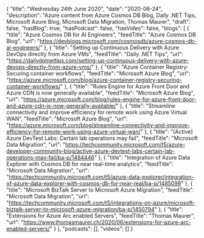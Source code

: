 {
  "title": "Wednesday 24th June 2020",
  "date": "2020-06-24",
  "description": "Azure content from Azure Cosmos DB Blog, Daily .NET Tips, Microsoft Azure Blog, Microsoft Data Migration, Thomas Maurer",
  "draft": false,
  "hasBlog": true,
  "hasPodcast": false,
  "hasVideo": false,
  "blogs": [
    {
      "title": "Azure Cosmos DB for AI Engineers",
      "feedTitle": "Azure Cosmos DB Blog",
      "url": "https://devblogs.microsoft.com/cosmosdb/azure-cosmos-db-ai-engineers/"
    },
    {
      "title": "Setting up Continuous Delivery with Azure DevOps directly from Azure VMs",
      "feedTitle": "Daily .NET Tips",
      "url": "https://dailydotnettips.com/setting-up-continuous-delivery-with-azure-devops-directly-from-azure-vms/"
    },
    {
      "title": "Azure Container Registry: Securing container workflows",
      "feedTitle": "Microsoft Azure Blog",
      "url": "https://azure.microsoft.com/blog/azure-container-registry-securing-container-workflows/"
    },
    {
      "title": "Rules Engine for Azure Front Door and Azure CDN is now generally available",
      "feedTitle": "Microsoft Azure Blog",
      "url": "https://azure.microsoft.com/blog/rules-engine-for-azure-front-door-and-azure-cdn-is-now-generally-available/"
    },
    {
      "title": "Streamline connectivity and improve efficiency for remote work using Azure Virtual WAN",
      "feedTitle": "Microsoft Azure Blog",
      "url": "https://azure.microsoft.com/blog/streamline-connectivity-and-improve-efficiency-for-remote-work-using-azure-virtual-wan/"
    },
    {
      "title": "[Active] Azure DevTest Labs: Certain lab operations may fail",
      "feedTitle": "Microsoft Data Migration",
      "url": "https://techcommunity.microsoft.com/t5/azure-developer-community-blog/active-azure-devtest-labs-certain-lab-operations-may-fail/ba-p/1484446"
    },
    {
      "title": "Integration of Azure Data Explorer with Cosmos DB for near real-time analytics",
      "feedTitle": "Microsoft Data Migration",
      "url": "https://techcommunity.microsoft.com/t5/azure-data-explorer/integration-of-azure-data-explorer-with-cosmos-db-for-near-real/ba-p/1485099"
    },
    {
      "title": "Microsoft BizTalk Server to Microsoft Azure Migration",
      "feedTitle": "Microsoft Data Migration",
      "url": "https://techcommunity.microsoft.com/t5/integrations-on-azure/microsoft-biztalk-server-to-microsoft-azure-migration/ba-p/1450794"
    },
    {
      "title": "Extensions for Azure Arc enabled Servers",
      "feedTitle": "Thomas Maurer",
      "url": "https://www.thomasmaurer.ch/2020/06/extensions-for-azure-arc-enabled-servers/"
    }
  ],
  "podcasts": [],
  "videos": []
}